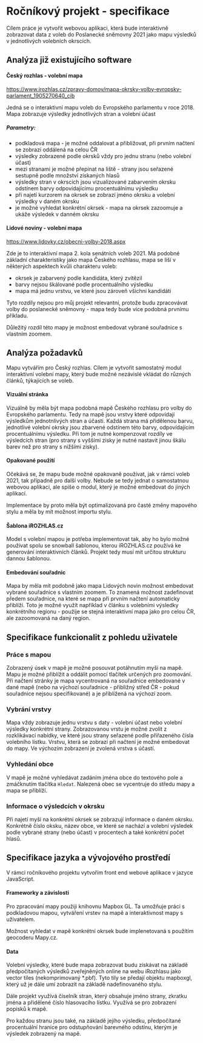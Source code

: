 # Ročníkový projekt - specifikace

Cílem práce je vytvořit webovou aplikaci, která bude interaktivně zobrazovat data z voleb do Poslanecké sněmovny 2021 jako mapu výsledků v jednotlivých volebních okrscích.

## Analýza již existujícího software

#### Český rozhlas - volební mapa 

https://www.irozhlas.cz/zpravy-domov/mapa-okrsky-volby-evropsky-parlament_1905270640_cib

Jedná se o interaktivní mapu voleb do Evropského parlamentu v roce 2018. Mapa zobrazuje výsledky jednotlivých stran a volební účast

##### Parametry:
- podkladová mapa - je možné oddalovat a přibližovat, při prvním načtení se zobrazí oddálená na celou ČR
- výsledky zobrazené podle okrsků vždy pro jednu stranu (nebo volební účast)
- mezi stranami je možné přepínat na liště - strany jsou seřazené sestupně podle množství získaných hlasů
- výsledky stran v okrscích jsou vizualizované zabarvením okrsku odstínem barvy odpovídajícímu procentuálnímu výsledku
- při najetí kurzorem na okrsek se zobrazí jméno okrsku a volební výsledky v daném okrsku
- je možné vyhledat konkrétní okrsek - mapa na okrsek zazoomuje a ukáže výsledek v danném okrsku

#### Lidové noviny - volební mapa 

https://www.lidovky.cz/obecni-volby-2018.aspx

Zde je to interaktivní mapa 2. kola senátních voleb 2021.
Má podobné základní charakteristiky jako mapa Českého rozhlasu, mapa se liší v některých aspektech kvůli charakteru voleb:
- okrsek je zabarvený podle kandidáta, který zvítězil
- barvy nejsou škálované podle procentuálního výsledku
- mapa má jednu vrstvu, ve které jsou zároveň všichni kandidáti

Tyto rozdíly nejsou pro můj projekt relevantní, protože budu zpracovávat volby do poslanecké sněmovny - mapa tedy bude více podobná prvnímu příkladu.

Důležitý rozdíl této mapy je možnost embedovat vybrané souřadnice s vlastním zoomem.

## Analýza požadavků

Mapu vytvářím pro Český rozhlas. Cílem je vytvořit samostatný modul interaktivní volební mapy, který bude možné nezávislé vkládat do různých článků, týkajících se voleb. 

#### Vizuální stránka

Vizuálně by měla být mapa podobná mapě Českého rozhlasu pro volby do Evropského parlamentu. Tedy na mapě jsou vrstvy které odpovídají výsledkům jednotnlivých stran a účasti. Každá strana má přidělenou barvu, jednotlivé volební okrsky jsou zbarvené odstínem této barvy, odpovídajícím procentuálnímu výsledku. Při tom je nutné kompenzovat rozdíly ve výsledcích stran (pro strany s vyššími zisky je nutné nastavit jinou škálu barev než pro strany s nižšími zisky).

#### Opakované použití

Očekává se, že mapu bude možné opakovaně používat, jak v rámci voleb 2021, tak případně pro další volby. Nebude se tedy jednat o samostatnou webovou aplikaci, ale spíše o modul, který je možné embedovat do jiných aplikací.

Implementace by proto měla být optimalizovaná pro časté změny mapového stylu a měla by mít možnost importu stylu.

#### Šablona iROZHLAS.cz

Model s volební mapou je potřeba implementovat tak, aby ho bylo možné používat spolu se snowball šablonou, kterou iROZHLAS.cz používá ke generování interaktivních článků. Projekt tedy musí mít určitou strukturu dannou šablonou.

#### Embedování souřadnic

Mapa by měla mít podobně jako mapa Lidových novin možnost embedovat vybrané souřadnice s vlastním zoomem. To znamená možnost zadefinovat předem souřadnice, na které se mapa při prvním načtení automaticky přiblíží. Toto je možné využít například v článku s volebními výsledky konkrétního regionu - použije se stejná interaktivní mapa jako pro celou ČR, ale zazoomovaná na daný region.

## Specifikace funkcionalit z pohledu uživatele

### Práce s mapou
Zobrazený úsek v mapě je možné posouvat potáhnutím myši na mapě. Mapu je možné přiblížit a oddálit pomocí tlačítek určených pro zoomování. 
Při načtení stránky je mapa vycentrovaná na souřadnice embedované v dané mapě (nebo na výchozí souřadnice - přibližný střed ČR - pokud souřadnice nejsou specifikované) a je přiblížená na výchozí zoom.

### Vybrání vrstvy 
Mapa vždy zobrazuje jednu vrstvu s daty - volební účast nebo volební výsledky konkrétní strany. Zobrazovanou vrstu je možné zvolit z rozklikávací nabídky, ve které jsou strany seřazené podle přiřazeného čísla volebního lístku.  Vrstvu, která se zobrazí při načtení je možné embedovat do mapy. Ve výchozím zobrazení je zvolená vrstva s účastí.

### Vyhledání obce
V mapě je možné vyhledávat zadáním jména obce do textového pole a zmáčknutím tlačítka `Hledat`. Nalezená obec se vycentruje do středu mapy a mapa se přiblíží.

### Informace o výsledcích v okrsku
Při najetí myší na konkrétní okrsek se zobrazují informace o daném okrsku. Konkrétně číslo oksku, název obce, ve které se nachází a volební výsledek podle vybrané strany (nebo účast) v procentech a také konkrétní počet hlasů.

## Specifikace jazyka a vývojového prostředí

V rámci ročníkového projektu vytvořím front end webové aplikace v jazyce JavaScript.

#### Frameworky a závislosti

Pro zpracování mapy použiji knihovnu Mapbox GL. Ta umožňuje práci s podkladovou mapou, vytváření vrstev na mapě a interaktivnost mapy s uživatelem.

Možnost vyhledat v mapě konkrétní okrsek bude implenetovaná s použítím geocoderu Mapy.cz.

#### Data

Volební výsledky, které bude mapa zobrazovat budu získávat na základě předpočítaných výsledků zveřejněných online na webu iRozhlasu jako vector tiles (nekomprimovaný *.pbf).
Tyto tily se předají objektu mapboxgl, který už je dále umí zobrazit na základě nadefinovaného stylu.

Dále projekt využívá číselník stran, který obsahuje jméno strany, zkratku jména a přidělené číslo hlasovacího lístku. 
Využívá se pro zobrazení popisků k mapě.

Pro každou stranu jsou také, na základě jejího výsledku, předpočítané procentuální hranice pro odstupňování barevného odstínu,
kterým je výsledek zobrazený na mapě.
